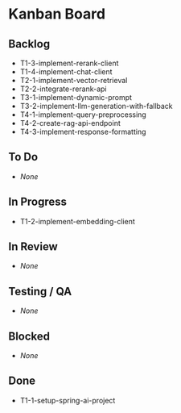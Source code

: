 # Kanban Board

## Backlog
- T1-3-implement-rerank-client
- T1-4-implement-chat-client
- T2-1-implement-vector-retrieval
- T2-2-integrate-rerank-api
- T3-1-implement-dynamic-prompt
- T3-2-implement-llm-generation-with-fallback
- T4-1-implement-query-preprocessing
- T4-2-create-rag-api-endpoint
- T4-3-implement-response-formatting

## To Do
- _None_

## In Progress
- T1-2-implement-embedding-client

## In Review
- _None_

## Testing / QA
- _None_

## Blocked
- _None_

## Done
- T1-1-setup-spring-ai-project
